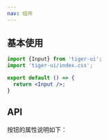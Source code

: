 ```yaml
---
nav: 组件
---
```


## 基本使用
```jsx
import {Input} from 'tiger-ui';
import 'tiger-ui/index.css';

export default () => {
  return <Input />;
}
```

## API
按钮的属性说明如下：
<API id="ConfigProvider"></API>
